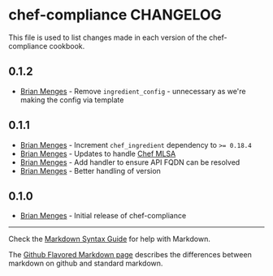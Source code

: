 chef-compliance CHANGELOG
=========================

This file is used to list changes made in each version of the chef-compliance cookbook.

0.1.2
-----
- [Brian Menges](https://github.com/mengesb) - Remove `ingredient_config` - unnecessary as we're making the config via template

0.1.1
-----
- [Brian Menges](https://github.com/mengesb) - Increment `chef_ingredient` dependency to `>= 0.18.4`
- [Brian Menges](https://github.com/mengesb) - Updates to handle [Chef MLSA](https://www.chef.io/online-master-agreement/)
- [Brian Menges](https://github.com/mengesb) - Add handler to ensure API FQDN can be resolved
- [Brian Menges](https://github.com/mengesb) - Better handling of version

0.1.0
-----
- [Brian Menges](https://github.com/mengesb) - Initial release of chef-compliance

- - -
Check the [Markdown Syntax Guide](http://daringfireball.net/projects/markdown/syntax) for help with Markdown.

The [Github Flavored Markdown page](http://github.github.com/github-flavored-markdown/) describes the differences between markdown on github and standard markdown.
